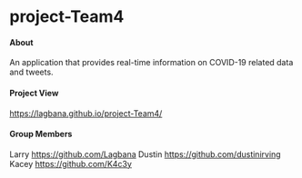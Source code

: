 # project-Team4


#### About
An application that provides real-time information on COVID-19 related data and tweets.


#### Project View
https://lagbana.github.io/project-Team4/

#### Group Members
Larry https://github.com/Lagbana
Dustin https://github.com/dustinirving
Kacey https://github.com/K4c3y

